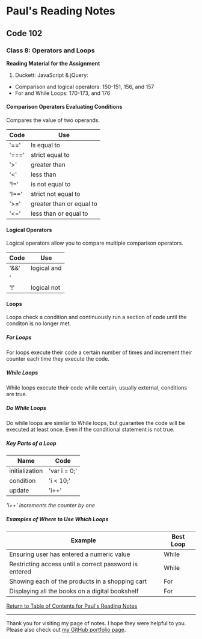 # Paul's Reading Notes

## Code 102

### Class 8: Operators and Loops

**Reading Material for the Assignment**
1. Duckett: JavaScript & jQuery:
- Comparison and logical operators: 150-151, 156, and 157
- For and While Loops: 170-173, and 176



#### Comparison Operators Evaluating Conditions
Compares the value of two operands.

Code | Use
--- | ---
'==' | Is equal to
'===' | strict equal to
'>' | greater than
'<' | less than
'!=' | is not equal to
'!==' | strict not equal to
'>=' | greater than or equal to
'<=' | less than or equal to

#### Logical Operators
Logical operators allow you to compare multiple comparison operators.

Code | Use
--- | ---
'&&' | logical and
'||' | logical or
'!' | logical not

#### Loops
Loops check a condition and continuously run a section of code until the conditon is no longer met.

##### For Loops
For loops execute their code a certain number of times and increment their counter each time they execute the code.

##### While Loops
While loops execute their code while certain, usually external, conditions are true.

##### Do While Loops
Do while loops are similar to While loops, but guarantee the code will be executed at least once.  Even if the conditional statement is not true.

##### Key Parts of a Loop
Name | Code
--- | ---
initialization | 'var i = 0;'
condition | 'i < 10;'
update | 'i++'

*'i++' increments the counter by one*



##### Examples of Where to Use Which Loops
Example   |  Best Loop
---   |   ---
Ensuring user has entered a numeric value | While
Restricting access until a correct password is entered | While
Showing each of the products in a shopping cart | For
Displaying all the books on a digital bookshelf | For





[Return to Table of Contents for Paul's Reading Notes](https://paul-leonard.github.io/reading-notes/ "Go back to find more notes!")

---

Thank you for visiting my page of notes.  I hope they were helpful to you.  Please also check out [my GitHub portfolio page](https://github.com/paul-leonard "Paul's GitHub Portfolio").